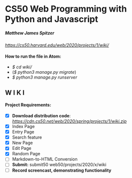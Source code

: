 # CS50 Web Programming with Python and Javascript
##### *Matthew James Spitzer*
*https://cs50.harvard.edu/web/2020/projects/1/wiki/*

#### How to run the file in Atom:
- *$ cd wiki/*
- (*$ python3 manage.py migrate*)
- *$ python3 manage.py runserver*   

## W I K I   
#### Project Requirements:

- [x] **Download distribution code**: *https://cdn.cs50.net/web/2020/spring/projects/1/wiki.zip*
- [x] Index Page
- [x] Entry Page
- [x] Search feature
- [x] New Page
- [x] Edit Page
- [x] Random Page
- [ ] Markdown-to-HTML Conversion
- [ ] **Submit:** submit50 web50/projects/2020/x/wiki
- [ ] **Record screencast, demonstrating functionality**
